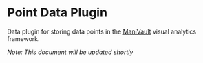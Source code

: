 # Point Data Plugin

Data plugin for storing data points in the [ManiVault](https://github.com/ManiVaultStudio/core) visual analytics framework.

*Note: This document will be updated shortly*